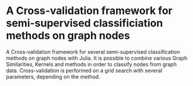 # A Cross-validation framework for semi-supervised classificiation methods on graph nodes

A Cross-validation framework for several semi-supervised classification methods on graph nodes with Julia. It is possible to combine various Graph Similarities, Kernels and methods in order to classify nodes from graph data. Cross-validation is performed on a grid search with several parameters, depending on the method.
